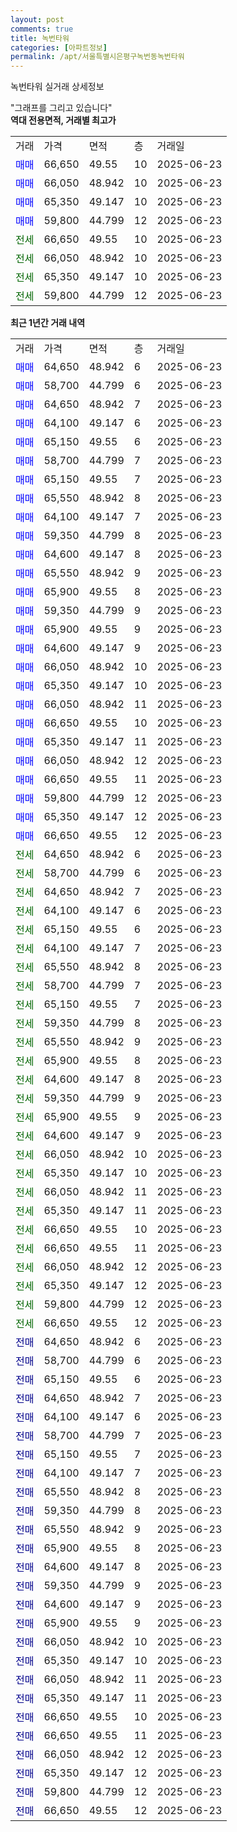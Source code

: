 ```yaml
---
layout: post
comments: true
title: 녹번타워
categories: [아파트정보]
permalink: /apt/서울특별시은평구녹번동녹번타워
---
```


녹번타워 실거래 상세정보

<script type="text/javascript">
  google.charts.load('current', {'packages':['line', 'corechart']});
  google.charts.setOnLoadCallback(drawChart);

  function drawChart() {
    var data = new google.visualization.DataTable();
    data.addColumn('date', '거래일');
    data.addColumn('number', "매매");
    data.addColumn('number', "전세");
    data.addColumn('number', "전매");

    data.addRows([[new Date(Date.parse("2025-06-23")), 64650, null, null], [new Date(Date.parse("2025-06-23")), 58700, null, null], [new Date(Date.parse("2025-06-23")), 64650, null, null], [new Date(Date.parse("2025-06-23")), 64100, null, null], [new Date(Date.parse("2025-06-23")), 65150, null, null], [new Date(Date.parse("2025-06-23")), 58700, null, null], [new Date(Date.parse("2025-06-23")), 65150, null, null], [new Date(Date.parse("2025-06-23")), 65550, null, null], [new Date(Date.parse("2025-06-23")), 64100, null, null], [new Date(Date.parse("2025-06-23")), 59350, null, null], [new Date(Date.parse("2025-06-23")), 64600, null, null], [new Date(Date.parse("2025-06-23")), 65550, null, null], [new Date(Date.parse("2025-06-23")), 65900, null, null], [new Date(Date.parse("2025-06-23")), 59350, null, null], [new Date(Date.parse("2025-06-23")), 65900, null, null], [new Date(Date.parse("2025-06-23")), 64600, null, null], [new Date(Date.parse("2025-06-23")), 66050, null, null], [new Date(Date.parse("2025-06-23")), 65350, null, null], [new Date(Date.parse("2025-06-23")), 66050, null, null], [new Date(Date.parse("2025-06-23")), 66650, null, null], [new Date(Date.parse("2025-06-23")), 65350, null, null], [new Date(Date.parse("2025-06-23")), 66050, null, null], [new Date(Date.parse("2025-06-23")), 66650, null, null], [new Date(Date.parse("2025-06-23")), 59800, null, null], [new Date(Date.parse("2025-06-23")), 65350, null, null], [new Date(Date.parse("2025-06-23")), 66650, null, null], [new Date(Date.parse("2025-06-23")), null, 64650, null], [new Date(Date.parse("2025-06-23")), null, 58700, null], [new Date(Date.parse("2025-06-23")), null, 64650, null], [new Date(Date.parse("2025-06-23")), null, 64100, null], [new Date(Date.parse("2025-06-23")), null, 65150, null], [new Date(Date.parse("2025-06-23")), null, 64100, null], [new Date(Date.parse("2025-06-23")), null, 65550, null], [new Date(Date.parse("2025-06-23")), null, 58700, null], [new Date(Date.parse("2025-06-23")), null, 65150, null], [new Date(Date.parse("2025-06-23")), null, 59350, null], [new Date(Date.parse("2025-06-23")), null, 65550, null], [new Date(Date.parse("2025-06-23")), null, 65900, null], [new Date(Date.parse("2025-06-23")), null, 64600, null], [new Date(Date.parse("2025-06-23")), null, 59350, null], [new Date(Date.parse("2025-06-23")), null, 65900, null], [new Date(Date.parse("2025-06-23")), null, 64600, null], [new Date(Date.parse("2025-06-23")), null, 66050, null], [new Date(Date.parse("2025-06-23")), null, 65350, null], [new Date(Date.parse("2025-06-23")), null, 66050, null], [new Date(Date.parse("2025-06-23")), null, 65350, null], [new Date(Date.parse("2025-06-23")), null, 66650, null], [new Date(Date.parse("2025-06-23")), null, 66650, null], [new Date(Date.parse("2025-06-23")), null, 66050, null], [new Date(Date.parse("2025-06-23")), null, 65350, null], [new Date(Date.parse("2025-06-23")), null, 59800, null], [new Date(Date.parse("2025-06-23")), null, 66650, null], [new Date(Date.parse("2025-06-23")), null, null, 64650], [new Date(Date.parse("2025-06-23")), null, null, 58700], [new Date(Date.parse("2025-06-23")), null, null, 65150], [new Date(Date.parse("2025-06-23")), null, null, 64650], [new Date(Date.parse("2025-06-23")), null, null, 64100], [new Date(Date.parse("2025-06-23")), null, null, 58700], [new Date(Date.parse("2025-06-23")), null, null, 65150], [new Date(Date.parse("2025-06-23")), null, null, 64100], [new Date(Date.parse("2025-06-23")), null, null, 65550], [new Date(Date.parse("2025-06-23")), null, null, 59350], [new Date(Date.parse("2025-06-23")), null, null, 65550], [new Date(Date.parse("2025-06-23")), null, null, 65900], [new Date(Date.parse("2025-06-23")), null, null, 64600], [new Date(Date.parse("2025-06-23")), null, null, 59350], [new Date(Date.parse("2025-06-23")), null, null, 64600], [new Date(Date.parse("2025-06-23")), null, null, 65900], [new Date(Date.parse("2025-06-23")), null, null, 66050], [new Date(Date.parse("2025-06-23")), null, null, 65350], [new Date(Date.parse("2025-06-23")), null, null, 66050], [new Date(Date.parse("2025-06-23")), null, null, 65350], [new Date(Date.parse("2025-06-23")), null, null, 66650], [new Date(Date.parse("2025-06-23")), null, null, 66650], [new Date(Date.parse("2025-06-23")), null, null, 66050], [new Date(Date.parse("2025-06-23")), null, null, 65350], [new Date(Date.parse("2025-06-23")), null, null, 59800], [new Date(Date.parse("2025-06-23")), null, null, 66650]]);

    var options = {
      hAxis: {
        format: 'yyyy/MM/dd'
      },    
      lineWidth: 0,
      pointsVisible: true,    
      title: '최근 1년간 유형별 실거래가 분포',
      legend: { position: 'bottom' }
    };

    var formatter = new google.visualization.NumberFormat({pattern:'###,###'} );
    formatter.format(data, 1);
    formatter.format(data, 2);
    
    setTimeout(function() {
        var chart = new google.visualization.LineChart(document.getElementById('columnchart_material'));
        chart.draw(data, (options));
        document.getElementById('loading').style.display = 'none';
    }, 200);
  }
</script>


<div id="loading" style="z-index:20; display: block; margin-left: 0px">"그래프를 그리고 있습니다"</div>
<div id="columnchart_material" style="width: 95%; margin-left: 0px; display: block"></div>
<!-- contents start -->
<b>역대 전용면적, 거래별 최고가</b>
<table class="sortable">
    <tr>
      <td>거래</td>
      <td>가격</td>
      <td>면적</td>
      <td>층</td>
      <td>거래일</td>
    </tr>
        <tr>
          <td><a style="color: blue">매매</a></td>
          <td>66,650</td>
          <td>49.55</td>
          <td>10</td>
          <td>2025-06-23</td>
        </tr>            <tr>
          <td><a style="color: blue">매매</a></td>
          <td>66,050</td>
          <td>48.942</td>
          <td>10</td>
          <td>2025-06-23</td>
        </tr>            <tr>
          <td><a style="color: blue">매매</a></td>
          <td>65,350</td>
          <td>49.147</td>
          <td>10</td>
          <td>2025-06-23</td>
        </tr>            <tr>
          <td><a style="color: blue">매매</a></td>
          <td>59,800</td>
          <td>44.799</td>
          <td>12</td>
          <td>2025-06-23</td>
        </tr>        
        <tr>
              <td><a style="color: darkgreen">전세</a></td>
              <td>66,650</td>
              <td>49.55</td>
              <td>10</td>
              <td>2025-06-23</td>
            </tr>            <tr>
              <td><a style="color: darkgreen">전세</a></td>
              <td>66,050</td>
              <td>48.942</td>
              <td>10</td>
              <td>2025-06-23</td>
            </tr>            <tr>
              <td><a style="color: darkgreen">전세</a></td>
              <td>65,350</td>
              <td>49.147</td>
              <td>10</td>
              <td>2025-06-23</td>
            </tr>            <tr>
              <td><a style="color: darkgreen">전세</a></td>
              <td>59,800</td>
              <td>44.799</td>
              <td>12</td>
              <td>2025-06-23</td>
            </tr>        
    
</table>

<b>최근 1년간 거래 내역</b>

<table class="sortable">
    <tr>
      <td>거래</td>
      <td>가격</td>
      <td>면적</td>
      <td>층</td>
      <td>거래일</td>
    </tr>
    <tr>
      <td><a style="color: blue">매매</a></td>
      <td>64,650</td>
      <td>48.942</td>
      <td>6</td>
      <td>2025-06-23</td>
    </tr>          <tr>
      <td><a style="color: blue">매매</a></td>
      <td>58,700</td>
      <td>44.799</td>
      <td>6</td>
      <td>2025-06-23</td>
    </tr>          <tr>
      <td><a style="color: blue">매매</a></td>
      <td>64,650</td>
      <td>48.942</td>
      <td>7</td>
      <td>2025-06-23</td>
    </tr>          <tr>
      <td><a style="color: blue">매매</a></td>
      <td>64,100</td>
      <td>49.147</td>
      <td>6</td>
      <td>2025-06-23</td>
    </tr>          <tr>
      <td><a style="color: blue">매매</a></td>
      <td>65,150</td>
      <td>49.55</td>
      <td>6</td>
      <td>2025-06-23</td>
    </tr>          <tr>
      <td><a style="color: blue">매매</a></td>
      <td>58,700</td>
      <td>44.799</td>
      <td>7</td>
      <td>2025-06-23</td>
    </tr>          <tr>
      <td><a style="color: blue">매매</a></td>
      <td>65,150</td>
      <td>49.55</td>
      <td>7</td>
      <td>2025-06-23</td>
    </tr>          <tr>
      <td><a style="color: blue">매매</a></td>
      <td>65,550</td>
      <td>48.942</td>
      <td>8</td>
      <td>2025-06-23</td>
    </tr>          <tr>
      <td><a style="color: blue">매매</a></td>
      <td>64,100</td>
      <td>49.147</td>
      <td>7</td>
      <td>2025-06-23</td>
    </tr>          <tr>
      <td><a style="color: blue">매매</a></td>
      <td>59,350</td>
      <td>44.799</td>
      <td>8</td>
      <td>2025-06-23</td>
    </tr>          <tr>
      <td><a style="color: blue">매매</a></td>
      <td>64,600</td>
      <td>49.147</td>
      <td>8</td>
      <td>2025-06-23</td>
    </tr>          <tr>
      <td><a style="color: blue">매매</a></td>
      <td>65,550</td>
      <td>48.942</td>
      <td>9</td>
      <td>2025-06-23</td>
    </tr>          <tr>
      <td><a style="color: blue">매매</a></td>
      <td>65,900</td>
      <td>49.55</td>
      <td>8</td>
      <td>2025-06-23</td>
    </tr>          <tr>
      <td><a style="color: blue">매매</a></td>
      <td>59,350</td>
      <td>44.799</td>
      <td>9</td>
      <td>2025-06-23</td>
    </tr>          <tr>
      <td><a style="color: blue">매매</a></td>
      <td>65,900</td>
      <td>49.55</td>
      <td>9</td>
      <td>2025-06-23</td>
    </tr>          <tr>
      <td><a style="color: blue">매매</a></td>
      <td>64,600</td>
      <td>49.147</td>
      <td>9</td>
      <td>2025-06-23</td>
    </tr>          <tr>
      <td><a style="color: blue">매매</a></td>
      <td>66,050</td>
      <td>48.942</td>
      <td>10</td>
      <td>2025-06-23</td>
    </tr>          <tr>
      <td><a style="color: blue">매매</a></td>
      <td>65,350</td>
      <td>49.147</td>
      <td>10</td>
      <td>2025-06-23</td>
    </tr>          <tr>
      <td><a style="color: blue">매매</a></td>
      <td>66,050</td>
      <td>48.942</td>
      <td>11</td>
      <td>2025-06-23</td>
    </tr>          <tr>
      <td><a style="color: blue">매매</a></td>
      <td>66,650</td>
      <td>49.55</td>
      <td>10</td>
      <td>2025-06-23</td>
    </tr>          <tr>
      <td><a style="color: blue">매매</a></td>
      <td>65,350</td>
      <td>49.147</td>
      <td>11</td>
      <td>2025-06-23</td>
    </tr>          <tr>
      <td><a style="color: blue">매매</a></td>
      <td>66,050</td>
      <td>48.942</td>
      <td>12</td>
      <td>2025-06-23</td>
    </tr>          <tr>
      <td><a style="color: blue">매매</a></td>
      <td>66,650</td>
      <td>49.55</td>
      <td>11</td>
      <td>2025-06-23</td>
    </tr>          <tr>
      <td><a style="color: blue">매매</a></td>
      <td>59,800</td>
      <td>44.799</td>
      <td>12</td>
      <td>2025-06-23</td>
    </tr>          <tr>
      <td><a style="color: blue">매매</a></td>
      <td>65,350</td>
      <td>49.147</td>
      <td>12</td>
      <td>2025-06-23</td>
    </tr>          <tr>
      <td><a style="color: blue">매매</a></td>
      <td>66,650</td>
      <td>49.55</td>
      <td>12</td>
      <td>2025-06-23</td>
    </tr>          <tr>
      <td><a style="color: darkgreen">전세</a></td>
      <td>64,650</td>
      <td>48.942</td>
      <td>6</td>
      <td>2025-06-23</td>
    </tr>          <tr>
      <td><a style="color: darkgreen">전세</a></td>
      <td>58,700</td>
      <td>44.799</td>
      <td>6</td>
      <td>2025-06-23</td>
    </tr>          <tr>
      <td><a style="color: darkgreen">전세</a></td>
      <td>64,650</td>
      <td>48.942</td>
      <td>7</td>
      <td>2025-06-23</td>
    </tr>          <tr>
      <td><a style="color: darkgreen">전세</a></td>
      <td>64,100</td>
      <td>49.147</td>
      <td>6</td>
      <td>2025-06-23</td>
    </tr>          <tr>
      <td><a style="color: darkgreen">전세</a></td>
      <td>65,150</td>
      <td>49.55</td>
      <td>6</td>
      <td>2025-06-23</td>
    </tr>          <tr>
      <td><a style="color: darkgreen">전세</a></td>
      <td>64,100</td>
      <td>49.147</td>
      <td>7</td>
      <td>2025-06-23</td>
    </tr>          <tr>
      <td><a style="color: darkgreen">전세</a></td>
      <td>65,550</td>
      <td>48.942</td>
      <td>8</td>
      <td>2025-06-23</td>
    </tr>          <tr>
      <td><a style="color: darkgreen">전세</a></td>
      <td>58,700</td>
      <td>44.799</td>
      <td>7</td>
      <td>2025-06-23</td>
    </tr>          <tr>
      <td><a style="color: darkgreen">전세</a></td>
      <td>65,150</td>
      <td>49.55</td>
      <td>7</td>
      <td>2025-06-23</td>
    </tr>          <tr>
      <td><a style="color: darkgreen">전세</a></td>
      <td>59,350</td>
      <td>44.799</td>
      <td>8</td>
      <td>2025-06-23</td>
    </tr>          <tr>
      <td><a style="color: darkgreen">전세</a></td>
      <td>65,550</td>
      <td>48.942</td>
      <td>9</td>
      <td>2025-06-23</td>
    </tr>          <tr>
      <td><a style="color: darkgreen">전세</a></td>
      <td>65,900</td>
      <td>49.55</td>
      <td>8</td>
      <td>2025-06-23</td>
    </tr>          <tr>
      <td><a style="color: darkgreen">전세</a></td>
      <td>64,600</td>
      <td>49.147</td>
      <td>8</td>
      <td>2025-06-23</td>
    </tr>          <tr>
      <td><a style="color: darkgreen">전세</a></td>
      <td>59,350</td>
      <td>44.799</td>
      <td>9</td>
      <td>2025-06-23</td>
    </tr>          <tr>
      <td><a style="color: darkgreen">전세</a></td>
      <td>65,900</td>
      <td>49.55</td>
      <td>9</td>
      <td>2025-06-23</td>
    </tr>          <tr>
      <td><a style="color: darkgreen">전세</a></td>
      <td>64,600</td>
      <td>49.147</td>
      <td>9</td>
      <td>2025-06-23</td>
    </tr>          <tr>
      <td><a style="color: darkgreen">전세</a></td>
      <td>66,050</td>
      <td>48.942</td>
      <td>10</td>
      <td>2025-06-23</td>
    </tr>          <tr>
      <td><a style="color: darkgreen">전세</a></td>
      <td>65,350</td>
      <td>49.147</td>
      <td>10</td>
      <td>2025-06-23</td>
    </tr>          <tr>
      <td><a style="color: darkgreen">전세</a></td>
      <td>66,050</td>
      <td>48.942</td>
      <td>11</td>
      <td>2025-06-23</td>
    </tr>          <tr>
      <td><a style="color: darkgreen">전세</a></td>
      <td>65,350</td>
      <td>49.147</td>
      <td>11</td>
      <td>2025-06-23</td>
    </tr>          <tr>
      <td><a style="color: darkgreen">전세</a></td>
      <td>66,650</td>
      <td>49.55</td>
      <td>10</td>
      <td>2025-06-23</td>
    </tr>          <tr>
      <td><a style="color: darkgreen">전세</a></td>
      <td>66,650</td>
      <td>49.55</td>
      <td>11</td>
      <td>2025-06-23</td>
    </tr>          <tr>
      <td><a style="color: darkgreen">전세</a></td>
      <td>66,050</td>
      <td>48.942</td>
      <td>12</td>
      <td>2025-06-23</td>
    </tr>          <tr>
      <td><a style="color: darkgreen">전세</a></td>
      <td>65,350</td>
      <td>49.147</td>
      <td>12</td>
      <td>2025-06-23</td>
    </tr>          <tr>
      <td><a style="color: darkgreen">전세</a></td>
      <td>59,800</td>
      <td>44.799</td>
      <td>12</td>
      <td>2025-06-23</td>
    </tr>          <tr>
      <td><a style="color: darkgreen">전세</a></td>
      <td>66,650</td>
      <td>49.55</td>
      <td>12</td>
      <td>2025-06-23</td>
    </tr>          <tr>
      <td><a style="color: darkblue">전매</a></td>
      <td>64,650</td>
      <td>48.942</td>
      <td>6</td>
      <td>2025-06-23</td>
    </tr>          <tr>
      <td><a style="color: darkblue">전매</a></td>
      <td>58,700</td>
      <td>44.799</td>
      <td>6</td>
      <td>2025-06-23</td>
    </tr>          <tr>
      <td><a style="color: darkblue">전매</a></td>
      <td>65,150</td>
      <td>49.55</td>
      <td>6</td>
      <td>2025-06-23</td>
    </tr>          <tr>
      <td><a style="color: darkblue">전매</a></td>
      <td>64,650</td>
      <td>48.942</td>
      <td>7</td>
      <td>2025-06-23</td>
    </tr>          <tr>
      <td><a style="color: darkblue">전매</a></td>
      <td>64,100</td>
      <td>49.147</td>
      <td>6</td>
      <td>2025-06-23</td>
    </tr>          <tr>
      <td><a style="color: darkblue">전매</a></td>
      <td>58,700</td>
      <td>44.799</td>
      <td>7</td>
      <td>2025-06-23</td>
    </tr>          <tr>
      <td><a style="color: darkblue">전매</a></td>
      <td>65,150</td>
      <td>49.55</td>
      <td>7</td>
      <td>2025-06-23</td>
    </tr>          <tr>
      <td><a style="color: darkblue">전매</a></td>
      <td>64,100</td>
      <td>49.147</td>
      <td>7</td>
      <td>2025-06-23</td>
    </tr>          <tr>
      <td><a style="color: darkblue">전매</a></td>
      <td>65,550</td>
      <td>48.942</td>
      <td>8</td>
      <td>2025-06-23</td>
    </tr>          <tr>
      <td><a style="color: darkblue">전매</a></td>
      <td>59,350</td>
      <td>44.799</td>
      <td>8</td>
      <td>2025-06-23</td>
    </tr>          <tr>
      <td><a style="color: darkblue">전매</a></td>
      <td>65,550</td>
      <td>48.942</td>
      <td>9</td>
      <td>2025-06-23</td>
    </tr>          <tr>
      <td><a style="color: darkblue">전매</a></td>
      <td>65,900</td>
      <td>49.55</td>
      <td>8</td>
      <td>2025-06-23</td>
    </tr>          <tr>
      <td><a style="color: darkblue">전매</a></td>
      <td>64,600</td>
      <td>49.147</td>
      <td>8</td>
      <td>2025-06-23</td>
    </tr>          <tr>
      <td><a style="color: darkblue">전매</a></td>
      <td>59,350</td>
      <td>44.799</td>
      <td>9</td>
      <td>2025-06-23</td>
    </tr>          <tr>
      <td><a style="color: darkblue">전매</a></td>
      <td>64,600</td>
      <td>49.147</td>
      <td>9</td>
      <td>2025-06-23</td>
    </tr>          <tr>
      <td><a style="color: darkblue">전매</a></td>
      <td>65,900</td>
      <td>49.55</td>
      <td>9</td>
      <td>2025-06-23</td>
    </tr>          <tr>
      <td><a style="color: darkblue">전매</a></td>
      <td>66,050</td>
      <td>48.942</td>
      <td>10</td>
      <td>2025-06-23</td>
    </tr>          <tr>
      <td><a style="color: darkblue">전매</a></td>
      <td>65,350</td>
      <td>49.147</td>
      <td>10</td>
      <td>2025-06-23</td>
    </tr>          <tr>
      <td><a style="color: darkblue">전매</a></td>
      <td>66,050</td>
      <td>48.942</td>
      <td>11</td>
      <td>2025-06-23</td>
    </tr>          <tr>
      <td><a style="color: darkblue">전매</a></td>
      <td>65,350</td>
      <td>49.147</td>
      <td>11</td>
      <td>2025-06-23</td>
    </tr>          <tr>
      <td><a style="color: darkblue">전매</a></td>
      <td>66,650</td>
      <td>49.55</td>
      <td>10</td>
      <td>2025-06-23</td>
    </tr>          <tr>
      <td><a style="color: darkblue">전매</a></td>
      <td>66,650</td>
      <td>49.55</td>
      <td>11</td>
      <td>2025-06-23</td>
    </tr>          <tr>
      <td><a style="color: darkblue">전매</a></td>
      <td>66,050</td>
      <td>48.942</td>
      <td>12</td>
      <td>2025-06-23</td>
    </tr>          <tr>
      <td><a style="color: darkblue">전매</a></td>
      <td>65,350</td>
      <td>49.147</td>
      <td>12</td>
      <td>2025-06-23</td>
    </tr>          <tr>
      <td><a style="color: darkblue">전매</a></td>
      <td>59,800</td>
      <td>44.799</td>
      <td>12</td>
      <td>2025-06-23</td>
    </tr>          <tr>
      <td><a style="color: darkblue">전매</a></td>
      <td>66,650</td>
      <td>49.55</td>
      <td>12</td>
      <td>2025-06-23</td>
    </tr>      </table>
<!-- contents end -->    

